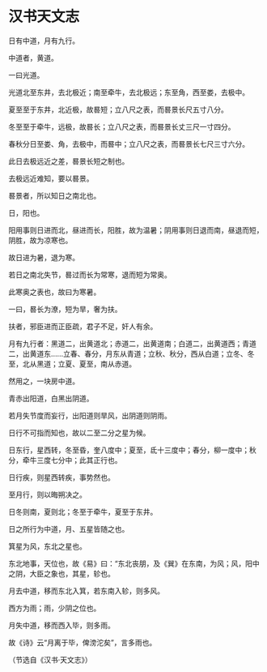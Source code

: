 # 汉书天文志

日有中道，月有九行。

中道者，黄道。

一曰光道。

光道北至东井，去北极近；南至牵牛，去北极远；东至角，西至娄，去极中。

夏至至于东井，北近极，故晷短；立八尺之表，而晷景长尺五寸八分。

冬至至于牵牛，远极，故晷长；立八尺之表，而晷景长丈三尺一寸四分。

春秋分日至娄、角，去极中，而晷中；立八尺之表，而晷景长七尺三寸六分。

此日去极远近之差，晷景长短之制也。

去极远近难知，要以晷景。

晷景者，所以知日之南北也。

日，阳也。

阳用事则日进而北，昼进而长，阳胜，故为温暑；阴用事则日退而南，昼退而短，阴胜，故为凉寒也。

故日进为暑，退为寒。

若日之南北失节，晷过而长为常寒，退而短为常奥。

此寒奥之表也，故曰为寒暑。

一曰，晷长为潦，短为旱，奢为扶。

扶者，邪臣进而正臣疏，君子不足，奸人有余。

月有九行者：黑道二，出黄道北；赤道二，出黄道南；白道二，出黄道西；青道二，出黄道东……立春、春分，月东从青道；立秋、秋分，西从白道；立冬、冬至，北从黑道；立夏、夏至，南从赤道。

然用之，一块房中道。

青赤出阳道，白黑出阴道。

若月失节度而妄行，出阳道则旱风，出阴道则阴雨。

日行不可指而知也，故以二至二分之星为候。

日东行，星西转，冬至昏，奎八度中；夏至，氐十三度中；春分，柳一度中；秋分，牵牛三度七分中；此其正行也。

日行疾，则星西转疾，事势然也。

至月行，则以晦朔决之。

日冬则南，夏则北；冬至于牵牛，夏至于东井。

日之所行为中道，月、五星皆随之也。

箕星为风，东北之星也。

东北地事，天位也，故《易》曰：“东北丧朋，及《巽》在东南，为风；风，阳中之阴，大臣之象也，其星，轸也。

月去中道，移而东北入箕，若东南入轸，则多风。

西方为雨；雨，少阴之位也。

月失中道，移而西入毕，则多雨。

故《诗》云“月离于毕，俾滂沱矣”，言多雨也。

（节选自《汉书·天文志》）
